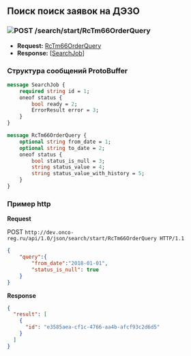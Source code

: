 ## Поиск поиск заявок на ДЭЗО

### ![POST](../../../../img/post.png) /search/start/RcTm66OrderQuery
* **Request:** [RcTm66OrderQuery](../../../../types/types.md#com.siams.med.api.RcTm66OrderQuery) 
* **Response:** [[SearchJob](../../../../types/types.md#com.siams.med.api.SearchJob)]

### Структура сообщений ProtoBuffer

```proto
message SearchJob {
    required string id = 1;
    oneof status {
        bool ready = 2;
        ErrorResult error = 3;
    }
}

message RcTm66OrderQuery {
    optional string from_date = 1;
    optional string to_date = 2;
    oneof status {
        bool status_is_null = 3;
        string status_value = 4;
        string status_value_with_history = 5;
    }
}
```

### Пример http

**Request**

POST `http://dev.onco-reg.ru/api/1.0/json/search/start/RcTm66OrderQuery HTTP/1.1`
```json
{
    "query":{
        "from_date":"2018-01-01",
        "status_is_null": true
    }
}
```

**Response**

```json
{
  "result": [
    {
      "id": "e3585aea-cf1c-4766-aa4b-afcf93c2d6d5"
    }
  ]
}
```